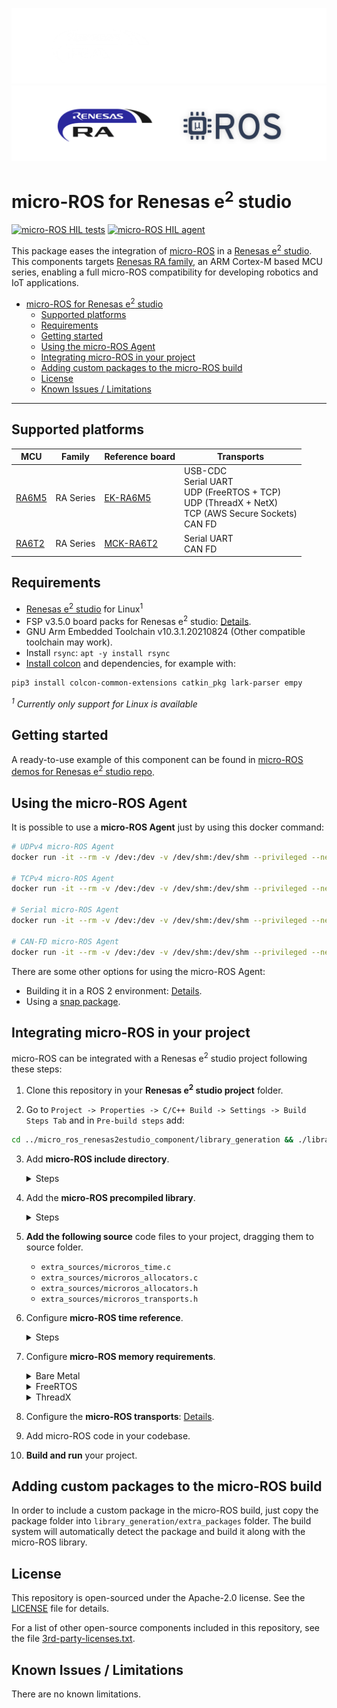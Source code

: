 ![banner](.images/banner-dark-theme.png#gh-dark-mode-only)
![banner](.images/banner-light-theme.png#gh-light-mode-only)

# micro-ROS for Renesas e<sup>2</sup> studio

[![micro-ROS HIL tests](https://github.com/micro-ROS/micro_ros_renesas_testbench/actions/workflows/ci.yml/badge.svg)](https://github.com/micro-ROS/micro_ros_renesas_testbench/actions/workflows/ci.yml)
[![micro-ROS HIL agent](https://github.com/micro-ROS/micro_ros_renesas_testbench/actions/workflows/build_agent.yml/badge.svg)](https://github.com/micro-ROS/micro_ros_renesas_testbench/actions/workflows/build_agent.yml)

This package eases the integration of [micro-ROS](https://micro.ros.org/) in a [Renesas e<sup>2</sup> studio](https://www.renesas.com/us/en/software-tool/e-studio). This components targets [Renesas RA family](https://www.renesas.com/us/en/products/microcontrollers-microprocessors/ra-cortex-m-mcus), an ARM Cortex-M based MCU series, enabling a full micro-ROS compatibility for developing robotics and IoT applications.

- [micro-ROS for Renesas e<sup>2</sup> studio](#micro-ros-for-renesas-esup2sup-studio)
  - [Supported platforms](#supported-platforms)
  - [Requirements](#requirements)
  - [Getting started](#getting-started)
  - [Using the micro-ROS Agent](#using-the-micro-ros-agent)
  - [Integrating micro-ROS in your project](#integrating-micro-ros-in-your-project)
  - [Adding custom packages to the micro-ROS build](#adding-custom-packages-to-the-micro-ros-build)
  - [License](#license)
  - [Known Issues / Limitations](#known-issues--limitations)

---
## Supported platforms

| MCU | Family | Reference board | Transports |
| --- | ------ | --------------- | ---------- |
| [RA6M5](https://www.renesas.com/us/en/products/microcontrollers-microprocessors/ra-cortex-m-mcus/ra6m5-200mhz-arm-cortex-m33-trustzone-highest-integration-ethernet-and-can-fd) | RA Series | [EK-RA6M5](https://www.renesas.com/us/en/products/microcontrollers-microprocessors/ra-cortex-m-mcus/ek-ra6m5-evaluation-kit-ra6m5-mcu-group) | USB-CDC <br /> Serial UART <br /> UDP (FreeRTOS + TCP) <br /> UDP (ThreadX + NetX) <br /> TCP (AWS Secure Sockets) <br /> CAN FD |
| [RA6T2](https://www.renesas.com/us/en/products/microcontrollers-microprocessors/ra-cortex-m-mcus/ra6t2-240mhz-arm-cortex-m33-trustzone-high-real-time-engine-motor-control)     | RA Series | [MCK-RA6T2](https://www.renesas.com/us/en/products/microcontrollers-microprocessors/ra-cortex-m-mcus/rtk0ema270s00020bj-mck-ra6t2-renesas-flexible-motor-control-kit-ra6t2-mcu-group) | Serial UART <br /> CAN FD |


## Requirements

- [Renesas e<sup>2</sup> studio](https://www.renesas.com/us/en/software-tool/e-studio) for Linux<sup>1</sup>
- FSP v3.5.0 board packs for Renesas e<sup>2</sup> studio: [Details](fps_install_packs.md).
- GNU Arm Embedded Toolchain v10.3.1.20210824 (Other compatible toolchain may work).
- Install `rsync`: `apt -y install rsync`
- [Install colcon](https://colcon.readthedocs.io/en/released/user/installation.html) and dependencies, for example with:

```bash
pip3 install colcon-common-extensions catkin_pkg lark-parser empy
```

*<sup>1</sup> Currently only support for Linux is available*
## Getting started

A ready-to-use example of this component can be found in [micro-ROS demos for Renesas e<sup>2</sup> studio repo](https://github.com/micro-ROS/micro_ros_renesas_demos).
## Using the micro-ROS Agent
It is possible to use a **micro-ROS Agent** just by using this docker command:

```bash
# UDPv4 micro-ROS Agent
docker run -it --rm -v /dev:/dev -v /dev/shm:/dev/shm --privileged --net=host microros/micro-ros-agent:$ROS_DISTRO udp4 --port 8888 -v6

# TCPv4 micro-ROS Agent
docker run -it --rm -v /dev:/dev -v /dev/shm:/dev/shm --privileged --net=host microros/micro-ros-agent:$ROS_DISTRO tcp4 --port 8888 -v6

# Serial micro-ROS Agent
docker run -it --rm -v /dev:/dev -v /dev/shm:/dev/shm --privileged --net=host microros/micro-ros-agent:$ROS_DISTRO serial --dev [YOUR BOARD PORT] -v6

# CAN-FD micro-ROS Agent
docker run -it --rm -v /dev:/dev -v /dev/shm:/dev/shm --privileged --net=host microros/micro-ros-agent:$ROS_DISTRO canfd --dev [YOUR CAN INTERFACE] -v6
```

There are some other options for using the micro-ROS Agent:
 - Building it in a ROS 2 environment: [Details](https://micro.ros.org/docs/tutorials/core/first_application_linux/).
 - Using a [snap package](https://snapcraft.io/micro-ros-agent).

## Integrating micro-ROS in your project

micro-ROS can be integrated with a Renesas e<sup>2</sup> studio project following these steps:

1. Clone this repository in your **Renesas e<sup>2</sup> studio project** folder.

2. Go to `Project -> Properties -> C/C++ Build -> Settings -> Build Steps Tab` and in `Pre-build steps` add:

```bash
cd ../micro_ros_renesas2estudio_component/library_generation && ./library_generation.sh "${cross_toolchain_flags}"
```

3. Add <b>micro-ROS include directory</b>.
   <details>
   <summary>Steps</summary>

      In `Project -> Settings -> C/C++ Build -> Settings -> Tool Settings Tab -> GNU ARM Cross C Compiler -> Includes`

      - add `"${workspace_loc:/${ProjName}/micro_ros_renesas2estudio_component/libmicroros/include}"` in `Include paths (-l)`

   </details>

4. Add the **micro-ROS precompiled library**.
   <details>
   <summary>Steps</summary>

     In `Project -> Settings -> C/C++ Build -> Settings -> Tool Settings Tab -> GNU ARM Cross C Linker -> Libraries`
      - add `"${workspace_loc:/${ProjName}/micro_ros_renesas2estudio_component/libmicroros}"` in `Library search path (-L)`
      - add `microros` in `Libraries (-l)`
   </details>

6. **Add the following source** code files to your project, dragging them to source folder.
      - `extra_sources/microros_time.c`
      - `extra_sources/microros_allocators.c`
      - `extra_sources/microros_allocators.h`
      - `extra_sources/microros_transports.h`

7. Configure **micro-ROS time reference**.

   <details>
   <summary>Steps</summary>

   Configure `g_timer0` as an `r_agt`
      1. Double click on the `configuration.xml` file of your project and go to the `Stacks` tab.
      2. Select `New Stack -> Driver -> Timers -> Timer, Low-Power (r_agt)`.
      3. Modify the clock period on the component properties (`Module g_timer0 Timer, Low-Power (r_agt) -> General -> Period`) to `100`
      3. Modify the clock period unit on the component properties (`Module g_timer0 Timer, Low-Power (r_agt) -> General -> Period Unit`) to `Microseconds`
      4. Modify the count source on the component properties (`Module g_timer0 Timer, Low-Power (r_agt) -> General -> Count Source`) to `PCLKB`
      5. Modify the interrupt callback on the component properties (`Module g_timer0 Timer, Low-Power (r_agt) -> Interrupt -> Callback`) to `micro_ros_timer_cb`
      6. Modify the underflow interrupt priority on the component properties (`Module g_timer0 Timer, Low-Power (r_agt) -> Interrupt -> Underflow Interrupt Priority`) to `Priority 12`

         ![image](.images/Timer_configuration.png)

      7.  Save the modifications by clicking on `Generate Project Content`.

   </details>

8. Configure **micro-ROS memory requirements**.

   <details>
   <summary>Bare Metal</summary>

   Configure the stack and heap size:

   1. On the `configuration.xml` menu, go to the `BSP` tab.
   2. Go to the `RA Common` section and set the `Main stack size (bytes)` and `Heap size (bytes)` fields to 5000 B:

      ![image](.images/Configure_memory.png)

   3. Save the modifications by clicking on `Generate Project Content`.
   </details>

   <details>
   <summary>FreeRTOS</summary>

   Create and configure the micro-ROS FreeRTOS task:

      1. On the `configuration.xml` menu, go to the `Stacks` tab and create a new thread for micro-ROS.
      2. Click on the created thread, then select `New Stack -> RTOS -> FreeRTOS Heap 4`.
      3. Configure the micro-ROS thread properties:
         1. Set the name of the thread entry function under `Thread -> Symbol` to `micro_ros_thread`.
         2. Set `Thread -> Stack size (bytes)` to 5000 B.
         3. Set `Common -> Memory Allocation -> Support Dynamic Allocation` to `Enable`.
         4. Set `Common -> Memory Allocation -> Support Static Allocation` to `Enable`.
         5. Set `Common -> Memory Allocation -> Total Heap Size` to 65000 B.

         ![image](.images/FreeRTOS_heap_stack.png)

      4. On the `configuration.xml` menu, go to the `BSP` tab.
      5. Go to the `RA Common` section and set the `Main stack size (bytes)` and `Heap size (bytes)` fields to 5000 B:

         ![image](.images/Configure_memory.png)

         *Note: It is required to have some heap outside FreeRTOS heap because [newlib will use it](https://nadler.com/embedded/newlibAndFreeRTOS.html)*

      6.  Save the modifications clicking on `Generate Project Content`.
      7.  Check that the file `thread_microros_entry.c` has been created on the project source directory.

   </details>

   <details>
   <summary>ThreadX</summary>

   Create and configure the micro-ROS ThreadX thread:

      1. On the `configuration.xml` menu, go to the `Stacks` tab and create a new thread for micro-ROS.
      2. Configure the micro-ROS thread properties:
         1. Set the name of the thread entry function under `Thread -> Symbol` to `micro_ros_thread`.
         2. Set and the thread stack size `Thread -> Stack size (bytes)` to 5000 B.
         3. Increase thread timer resolution `Common -> Timer -> Timer Ticks Per Second` to 1000 ticks per second.

         ![image](.images/ThreadX_thread_conf.png)

      3. On the `configuration.xml` menu, go to the `BSP` tab.
      4. Go to the `RA Common` section and set the `Main stack size (bytes)` and `Heap size (bytes)` fields to 5000 B:

         ![image](.images/Configure_memory.png)

      5. Save the modifications by clicking on `Generate Project Content`.
      6. Check that the file `thread_microros_entry.c` has been created on the project source directory.

   </details>

9.  Configure the **micro-ROS transports**: [Details](micro_ros_transports.md).

10. Add micro-ROS code in your codebase.

11. **Build and run** your project.

## Adding custom packages to the micro-ROS build

In order to include a custom package in the micro-ROS build, just copy the package folder into `library_generation/extra_packages` folder. The build system will automatically detect the package and build it along with the micro-ROS library.

## License

This repository is open-sourced under the Apache-2.0 license. See the [LICENSE](LICENSE) file for details.

For a list of other open-source components included in this repository,
see the file [3rd-party-licenses.txt](3rd-party-licenses.txt).

## Known Issues / Limitations

There are no known limitations.
